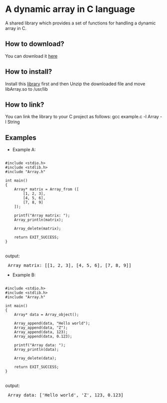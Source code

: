 # A dynamic array in C language

A shared library which provides a set of functions for handling a dynamic array in C.

<h2>How to download?</h2>
You can download it <a href="https://github.com/user-attachments/files/20886351/libArray.zip">here</a>

<h2>How to install?</h2>
Install this <a href="https://github.com/mfc0d1ng/Advanced-C-library-for-handling-strings-in-C-language">library</a> first and then Unzip the downloaded file and move libArray.so to /usr/lib

<h2>How to link?</h2>
You can link the library to your C project as follows: gcc example.c -l Array -l String

<br>
<h2> Examples </h2>

* Example A:

<pre>
<code class="language-c">
#include &lt;stdio.h&gt;
#include &lt;stdlib.h&gt;
#include "Array.h"

int main()
{
    Array* matrix = Array_from ([
        [1, 2, 3],
        [4, 5, 6],
        [7, 8, 9]
    ]);

    printf("Array matrix: ");
    Array_println(matrix);

    Array_delete(matrix);
    
    return EXIT_SUCCESS;
}
</code>
</pre>

output:
<pre> Array matrix: [[1, 2, 3], [4, 5, 6], [7, 8, 9]] </pre>

* Example B:

<pre>
<code class="language-c">
#include &lt;stdio.h&gt;
#include &lt;stdlib.h&gt;
#include "Array.h"

int main()
{
    Array* data = Array_object();
    
    Array_append(data, "Hello world");
    Array_append(data, "Z");
    Array_append(data, 123);
    Array_append(data, 0.123);
    
    printf("Array data: ");
    Array_println(data);

    Array_delete(data);
    
    return EXIT_SUCCESS;
}
</code>
</pre>

output:
<pre> Array data: ['Hello world', 'Z', 123, 0.123] </pre>
